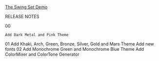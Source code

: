 [The Swing Set Demo](https://github.com/x-jrga/swingset2 "The Swing Set Demo")

RELEASE NOTES

00

    Add Dark Metal and Pink Theme
    
01 
    Add Khaki, Arch, Green, Bronze, Silver, Gold and Mars Theme
    Add new fonts
02 
    Add Monochrome Green and Monochrome Blue Theme
    Add ColorMixer and ColorTone Generator

